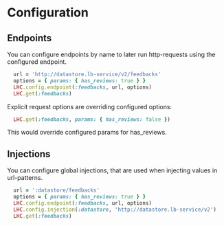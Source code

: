 Configuration
===

## Endpoints

You can configure endpoints by name to later run http-requests using the configured endpoint.

```ruby
  url = 'http://datastore.lb-service/v2/feedbacks'
  options = { params: { has_reviews: true } }
  LHC.config.endpoint(:feedbacks, url, options)
  LHC.get(:feedbacks)
```

Explicit request options are overriding configured options:

```ruby
  LHC.get(:feedbacks, params: { has_reviews: false })
```
This would override configured params for has_reviews.

## Injections

You can configure global injections, that are used when injecting values in url-patterns.

```ruby
  url = ':datastore/feedbacks'
  options = { params: { has_reviews: true } }
  LHC.config.endpoint(:feedbacks, url, options)
  LHC.config.injection(:datastore, 'http://datastore.lb-service/v2')
  LHC.get(:feedbacks)
```
